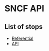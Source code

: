 # SNCF API

## List of stops

* [Referential](https://ressources.data.sncf.com/explore/dataset/referentiel-gares-voyageurs/information/?sort=intitule_gare&refine.departement=Nord&dataChart=eyJxdWVyaWVzIjpbeyJjaGFydHMiOlt7InR5cGUiOiJjb2x1bW4iLCJmdW5jIjoiQ09VTlQiLCJ5QXhpcyI6InVpYyIsImNvbG9yIjoicmFuZ2UtQWNjZW50Iiwic2NpZW50aWZpY0Rpc3BsYXkiOnRydWV9XSwieEF4aXMiOiJyZWdpb24iLCJtYXhwb2ludHMiOiIiLCJ0aW1lc2NhbGUiOiIiLCJzb3J0IjoiIiwic2VyaWVzQnJlYWtkb3duIjoiYWdlbmNlX2dhcmUiLCJjb25maWciOnsiZGF0YXNldCI6InJlZmVyZW50aWVsLWdhcmVzLXZveWFnZXVycyIsIm9wdGlvbnMiOnsic29ydCI6ImludGl0dWxlX2dhcmUifX19XSwidGltZXNjYWxlIjoiIn0%3D)
* [API](https://www.digital.sncf.com/startup/api)
